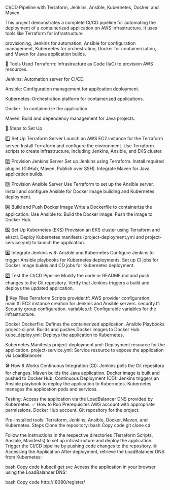 CI/CD Pipeline with Terraform, Jenkins, Ansible, Kubernetes, Docker, and Maven

This project demonstrates a complete CI/CD pipeline for automating the deployment of a containerized application on AWS infrastructure. It uses tools like Terraform for infrastructure 

provisioning, Jenkins for automation, Ansible for configuration management, Kubernetes for orchestration, Docker for containerization, and Maven for Java application builds.



🚀 Tools Used
Terraform: Infrastructure as Code (IaC) to provision AWS resources.

Jenkins: Automation server for CI/CD.

Ansible: Configuration management for application deployment.

Kubernetes: Orchestration platform for containerized applications.

Docker: To containerize the application.

Maven: Build and dependency management for Java projects.

📖 Steps to Set Up

1️⃣ Set Up Terraform Server
Launch an AWS EC2 instance for the Terraform server.
Install Terraform and configure the environment.
Use Terraform scripts to create infrastructure, including Jenkins, Ansible, and EKS cluster.

2️⃣ Provision Jenkins Server
Set up Jenkins using Terraform.
Install required plugins (GitHub, Maven, Publish over SSH).
Integrate Maven for Java application builds.

3️⃣ Provision Ansible Server
Use Terraform to set up the Ansible server.
Install and configure Ansible for Docker image building and Kubernetes deployment.

4️⃣ Build and Push Docker Image
Write a Dockerfile to containerize the application.
Use Ansible to:
Build the Docker image.
Push the image to Docker Hub.

5️⃣ Set Up Kubernetes (EKS)
Provision an EKS cluster using Terraform and eksctl.
Deploy Kubernetes manifests (project-deployment.yml and project-service.yml) to launch the application.

6️⃣ Integrate Jenkins with Ansible and Kubernetes
Configure Jenkins to trigger Ansible playbooks for Kubernetes deployments.
Set up CI jobs for Docker image builds and CD jobs for Kubernetes deployment.

7️⃣ Test the CI/CD Pipeline
Modify the code or README.md and push changes to the Git repository.
Verify that Jenkins triggers a build and deploys the updated application.

📁 Key Files
Terraform Scripts
provider.tf: AWS provider configuration.
main.tf: EC2 instance creation for Jenkins and Ansible servers.
security.tf: Security group configuration.
variables.tf: Configurable variables for the infrastructure.

Docker
Dockerfile: Defines the containerized application.
Ansible Playbooks
project-ci.yml: Builds and pushes Docker images to Docker Hub.
kube_deploy.yml: Deploys the application to Kubernetes.

Kubernetes Manifests
project-deployment.yml: Deployment resource for the application.
project-service.yml: Service resource to expose the application via LoadBalancer.

🛠️ How It Works
Continuous Integration (CI):
Jenkins polls the Git repository for changes.
Maven builds the Java application.
Docker image is built and pushed to Docker Hub.
Continuous Deployment (CD):
Jenkins triggers an Ansible playbook to deploy the application to Kubernetes.
Kubernetes manages the application pods and services.

Testing:
Access the application via the LoadBalancer DNS provided by Kubernetes.
✅ How to Run
Prerequisites
AWS account with appropriate permissions.
Docker Hub account.
Git repository for the project.

Pre-installed tools: Terraform, Jenkins, Ansible, Docker, Maven, and Kubernetes.
Steps
Clone the repository:
bash
Copy code
git clone <repository-url>
cd <repository-name>

Follow the instructions in the respective directories (Terraform Scripts, Ansible, Manifests) to set up infrastructure and deploy the application.
Trigger the CI/CD pipeline by pushing code changes to the repository.
🌐 Accessing the Application
After deployment, retrieve the LoadBalancer DNS from Kubernetes:

bash
Copy code
kubectl get svc
Access the application in your browser using the LoadBalancer DNS:

bash
Copy code
http://<LoadBalancer-DNS>:8080/register/

